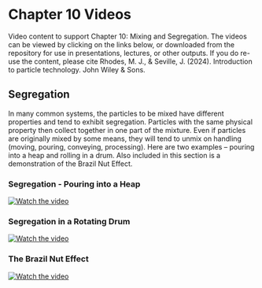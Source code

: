 # Chapter 10 Videos

Video content to support Chapter 10: Mixing and Segregation. The videos can be viewed by clicking on the links below, or downloaded from the repository for use in presentations, lectures, or other outputs. If you do re-use the content, please cite Rhodes, M. J., & Seville, J. (2024). Introduction to particle technology. John Wiley & Sons.

## Segregation

In many common systems, the particles to be mixed have different properties and tend to exhibit segregation. Particles with the same physical property then collect together in one part of the mixture. Even if particles are originally mixed by some means, they will tend to unmix on handling (moving, pouring, conveying, processing). Here are two examples – pouring into a heap and rolling in a drum. Also included in this section is a demonstration of the Brazil Nut Effect.

### Segregation - Pouring into a Heap

[![Watch the video](https://img.youtube.com/vi/VLG6OEKM23E/sddefault.jpg)](https://www.youtube.com/watch?v=VLG6OEKM23E)

### Segregation in a Rotating Drum

[![Watch the video](https://img.youtube.com/vi/sv_Myi7YPcA/sddefault.jpg)](https://www.youtube.com/watch?v=sv_Myi7YPcA)

### The Brazil Nut Effect

[![Watch the video](https://img.youtube.com/vi/iiqvAKmiL_Y/sddefault.jpg)](https://www.youtube.com/watch?v=iiqvAKmiL_Y)
